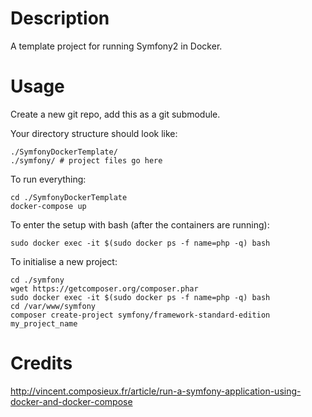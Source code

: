 Description
=====
A template project for running Symfony2 in Docker.

Usage
=====

Create a new git repo, add this as a git submodule.

Your directory structure should look like:

```
./SymfonyDockerTemplate/
./symfony/ # project files go here
```

To run everything:

```
cd ./SymfonyDockerTemplate
docker-compose up
```

To enter the setup with bash (after the containers are running):

```
sudo docker exec -it $(sudo docker ps -f name=php -q) bash
```

To initialise a new project:

```
cd ./symfony
wget https://getcomposer.org/composer.phar
sudo docker exec -it $(sudo docker ps -f name=php -q) bash
cd /var/www/symfony
composer create-project symfony/framework-standard-edition my_project_name
```

Credits
=====

http://vincent.composieux.fr/article/run-a-symfony-application-using-docker-and-docker-compose
